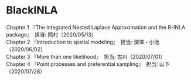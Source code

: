 # BlackINLA
Chapter 1 『The Integrated Nested Laplace Approximation and the R-INLA package』　担当: 岡村（2020/05/13）  
Chapter 2 『Introduction to spatial modeling』　担当: 深澤・小池（2020/06/02）  
Chapter 3 『More than one likelihood』　担当: 古川（2020/07/01）  
Chapter 4 『Point processes and preferential sampling』　担当: 山下（2020/07/28）  
